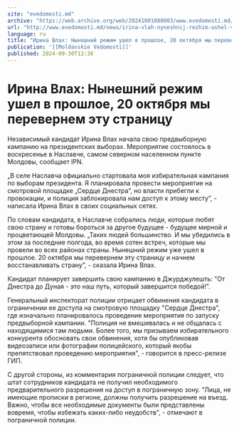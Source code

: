 ```yaml
---
site: "evedomosti.md"
archive: "https://web.archive.org/web/20241001080003/www.evedomosti.md/news/irina-vlah-nyneshnij-rezhim-ushel-v-proshloe-20-oktyabrya-my"
url: "http://www.evedomosti.md/news/irina-vlah-nyneshnij-rezhim-ushel-v-proshloe-20-oktyabrya-my"
language: ru
title: "Ирина Влах: Нынешний режим ушел в прошлое, 20 октября мы перевернем эту страницу"
publication: '[[Moldavskie Vedomosti]]'
published: 2024-09-30T12:36
---
```


# Ирина Влах: Нынешний режим ушел в прошлое, 20 октября мы перевернем эту страницу

Независимый кандидат Ирина Влах начала свою предвыборную кампанию на президентских выборах. Мероприятие состоялось в воскресенье в Наславче, самом северном населенном пункте Молдовы, сообщает IPN.

„В селе Наславча официально стартовала моя избирательная кампания по выборам президента. Я планировала провести мероприятие на смотровой площадке „Сердце Днестра”, но власти прибегли к провокации, и полиция заблокировала нам доступ к этому месту”, - написала Ирина Влах в своих социальных сетях.

По словам кандидата, в Наславче собрались люди, которые любят свою страну и готовы бороться за другое будущее - будущее мирной и процветающей Молдовы. „Таких людей большинство. И мы убедились в этом за последние полгода, во время сотен встреч, которые мы провели во всех районах страны. Нынешний режим уже ушел в прошлое. 20 октября мы перевернем эту страницу и начнем восстанавливать страну”, - сказала Ирина Влах.

Кандидат планирует завершить свою кампанию в Джурджулешть: "От Днестра до Дуная - это наш путь, который завершится победой!".

Генеральный инспекторат полиции отрицает обвинения кандидата в ограничении ее доступа на смотровую площадку "Сердце Днестра", где изначально планировалось проведение мероприятия по запуску предвыборной кампании. "Полиция не вмешивалась и не общалась с находящимися там людьми. Более того, мы призываем избирательного конкурента обосновать свои обвинения, хотя бы опубликовав видеозаписи или фотографии полицейского, который якобы препятствовал проведению мероприятия", - говорится в пресс-релизе ГИП.

С другой стороны, из комментария пограничной полиции следует, что штат сотрудников кандидата не получил необходимого предварительного разрешения на доступ в пограничную зону. "Лица, не имеющие прописки в регионе, должны получить разрешение на въезд. Важно, чтобы все необходимые документы были представлены вовремя, чтобы избежать каких-либо неудобств", - отмечают в пограничной полиции.